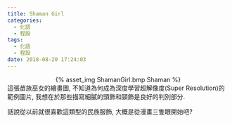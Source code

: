 ```yaml
---
title: Shaman Girl
categories:
  - 化語
  - 程設
tags:
  - 化語
  - 程設
date: 2018-08-20 17:24:03
---
```

<center>{% asset_img ShamanGirl.bmp Shaman %}</center>
這張苗族巫女的繪畫圖, 不知道為何成為深度學習超解像度(Super Resolution)的範例圖片, 我想在於那些描寫細膩的頭飾和頸飾是良好的判別部分.

話說從以前就很喜歡這類型的民族服飾, 大概是從漫畫三隻眼開始吧?
